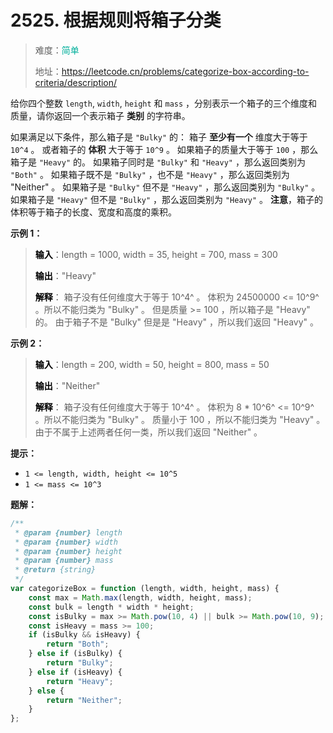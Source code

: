 # 2525. 根据规则将箱子分类

> 难度：<span style="color: #00af9b; font-weight: 500">简单</span>
>
> 地址：https://leetcode.cn/problems/categorize-box-according-to-criteria/description/

给你四个整数 `length`, `width`, `height` 和 `mass` ，分别表示一个箱子的三个维度和质量，请你返回一个表示箱子 **类别** 的字符串。

如果满足以下条件，那么箱子是 `"Bulky"` 的：
箱子 **至少有一个** 维度大于等于 `10^4` 。
或者箱子的 **体积** 大于等于 `10^9` 。
如果箱子的质量大于等于 `100` ，那么箱子是 `"Heavy"` 的。
如果箱子同时是 `"Bulky"` 和 `"Heavy"` ，那么返回类别为 `"Both"` 。
如果箱子既不是 `"Bulky"` ，也不是 `"Heavy"` ，那么返回类别为 "Neither" 。
如果箱子是 `"Bulky"` 但不是 `"Heavy"` ，那么返回类别为 `"Bulky"` 。
如果箱子是 `"Heavy"` 但不是 `"Bulky"` ，那么返回类别为 `"Heavy"` 。
**注意**，箱子的体积等于箱子的长度、宽度和高度的乘积。

**示例 1：**

> **<font color=#000>输入</font>**：length = 1000, width = 35, height = 700, mass = 300
>
> **<font color=#000>输出</font>**："Heavy"
>
> **<font color=#000>解释</font>**：
> 箱子没有任何维度大于等于 10^4^ 。
> 体积为 24500000 <= 10^9^ 。所以不能归类为 "Bulky" 。
> 但是质量 >= 100 ，所以箱子是 "Heavy" 的。
> 由于箱子不是 "Bulky" 但是是 "Heavy" ，所以我们返回 "Heavy" 。

**示例 2：**

> **<font color=#000>输入</font>**：length = 200, width = 50, height = 800, mass = 50
>
> **<font color=#000>输出</font>**："Neither"
>
> **<font color=#000>解释</font>**：
> 箱子没有任何维度大于等于 10^4^ 。
> 体积为 8 \* 10^6^ <= 10^9^ 。所以不能归类为 "Bulky" 。
> 质量小于 100 ，所以不能归类为 "Heavy" 。
> 由于不属于上述两者任何一类，所以我们返回 "Neither" 。

**提示：**

-   `1 <= length, width, height <= 10^5`
-   `1 <= mass <= 10^3`

**题解：**

```js
/**
 * @param {number} length
 * @param {number} width
 * @param {number} height
 * @param {number} mass
 * @return {string}
 */
var categorizeBox = function (length, width, height, mass) {
    const max = Math.max(length, width, height, mass);
    const bulk = length * width * height;
    const isBulky = max >= Math.pow(10, 4) || bulk >= Math.pow(10, 9);
    const isHeavy = mass >= 100;
    if (isBulky && isHeavy) {
        return "Both";
    } else if (isBulky) {
        return "Bulky";
    } else if (isHeavy) {
        return "Heavy";
    } else {
        return "Neither";
    }
};
```

